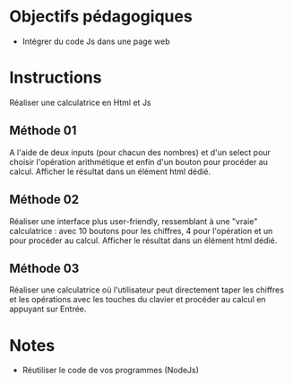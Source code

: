 # Objectifs pédagogiques
* Intégrer du code Js dans une page web

# Instructions
Réaliser une calculatrice en Html et Js

## Méthode 01
A l'aide de deux inputs (pour chacun des nombres) et d'un select pour choisir l'opération arithmétique et enfin d'un bouton pour procéder au calcul.
Afficher le résultat dans un élément html dédié.


## Méthode 02
Réaliser une interface plus user-friendly, ressemblant à une "vraie" calculatrice : avec 10 boutons pour les chiffres, 4 pour l'opération et un pour procéder au calcul.
Afficher le résultat dans un élément html dédié.


## Méthode 03
Réaliser une calculatrice où l'utilisateur peut directement taper les chiffres et les opérations avec les touches du clavier et procéder au calcul en appuyant sur Entrée.


# Notes
* Réutiliser le code de vos programmes (NodeJs)
